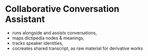 # Collaborative Conversation Assistant
- runs alongside and assists conversations, 
- maps dictipedia nodes &amp; meanings, 
- tracks speaker identities,
- cocreates shared transcript, 
as raw material for derivative works
